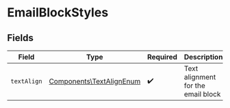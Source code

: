 # EmailBlockStyles


## Fields

| Field                                                                | Type                                                                 | Required                                                             | Description                                                          |
| -------------------------------------------------------------------- | -------------------------------------------------------------------- | -------------------------------------------------------------------- | -------------------------------------------------------------------- |
| `textAlign`                                                          | [Components\TextAlignEnum](../../Models/Components/TextAlignEnum.md) | :heavy_check_mark:                                                   | Text alignment for the email block                                   |